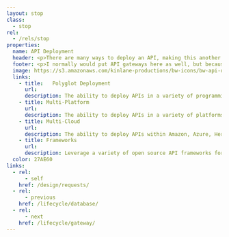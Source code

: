 ```yaml
---
layout: stop
class:
  - stop
rel:
  - /rels/stop  
properties:
  name: API Deployment
  header: <p>There are many ways to deploy an API, making this another confusing stop along the journey for some of my readers. My goal in having this be a separate stop from design, or possibly management, is to help API providers think about where and how they deploy APIs. From my perspective, API deployment might be about which framework and language you choose to deploy in, spanning all the way to where you might deploy it, either on-premise, on-device, or in the cloud. The how and why of deploying your API will play a significant role in determining how stable and consistent you are able to deploy API resources, impacting almost every other stop along the API transit.</p><p>Many API providers still think of API deployment in the context of their internal operations, as opposed to thinking about how they will be put to use. The providers I'm seeing enjoy more flexibility and agility when it comes to API consumption are able to deploy APIs in a variety of languages, supporting a variety of existing platforms, and in any environment where they are needed. There are several concepts that are beginning to define API deployment in this new generation of compute in the cloud, here are just a handful of them.</p>
  footer: <p>I normally would put API gateways here as well, but because of renewed energy around gateway solutions actually deploying APIs instead of just managing and securing them, I'm breaking out gateway into its own stop along the API lifecycle. Gateway spans API deployment and management in my opinion, and while it should be considered alongside these elements, it is increasingly becoming its own stop. Ideally, teams are able to use a combination of gateway, as well as hand-rolled, and auto-generated approaches to deploying APIs, with the diversity I mentioned above.</p><p>Most groups I work with have one way to deploy APIs, using a single programming language. This results in many of them thinking about API consumption on the same terms. When you allow for, and support a variety of languages, platforms, and cloud environments, you open up a new world of possibilities when it comes to scaling, migrating, and hiring talent as part of your API operations. API deployment will be a new concept to many of my readers, and something not all will be ready for, but being able to think outside the API box you've been operating within until now is one of the basic aspects of the API life cycle you should be looking at evolving.</p>
  image: https://s3.amazonaws.com/kinlane-productions/bw-icons/bw-api-deployment.png
  links:
    - title:   Polyglot Deployment
      url:
      description: The ability to deploy APIs in a variety of programming languages.
    - title: Multi-Platform
      url:
      description: The ability to deploy APIs in a variety of platforms, and using existing system.
    - title: Multi-Cloud
      url:
      description: The ability to deploy APIs within Amazon, Azure, Heroku, and Google environments.
    - title: Frameworks
      url:
      description: Leverage a variety of open source API frameworks for deploying APIs.               
  color: 27AE60
links:
  - rel:
      - self
    href: /design/requests/
  - rel:
      - previous
    href: /lifecycle/database/
  - rel:
      - next
    href: /lifecycle/gateway/          
---
```

